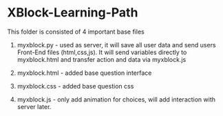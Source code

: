 # XBlock-Learning-Path

This folder is consisted of 4 important base files

1. myxblock.py - used as server, it will save all user data and send users Front-End files (html,css,js). It will send variables directly to myxblock.html and transfer action and data via myxblock.js


2. myxblock.html - added base question interface

3. myxblock.css - added base question css 


4. myxblock.js - only add animation for choices, will add interaction with server later.
